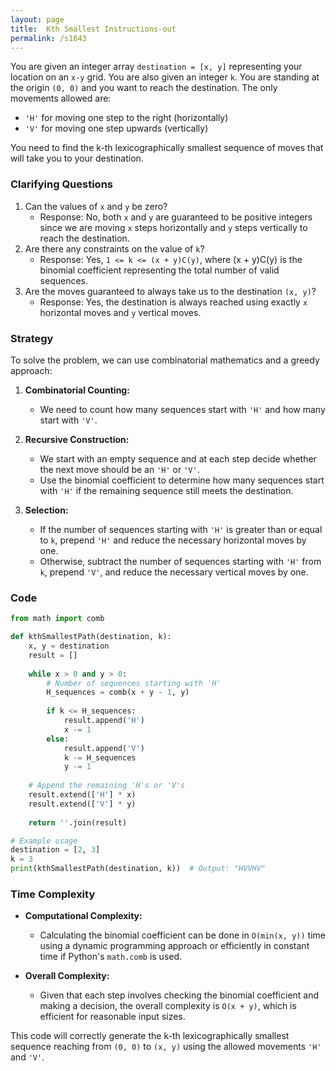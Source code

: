 ```yaml
---
layout: page
title:  Kth Smallest Instructions-out
permalink: /s1643
---
```


You are given an integer array `destination = [x, y]` representing your location on an `x-y` grid. You are also given an integer `k`. You are standing at the origin `(0, 0)` and you want to reach the destination. The only movements allowed are:

- `'H'` for moving one step to the right (horizontally)
- `'V'` for moving one step upwards (vertically)

You need to find the k-th lexicographically smallest sequence of moves that will take you to your destination.

### Clarifying Questions

1. Can the values of `x` and `y` be zero?
   - Response: No, both `x` and `y` are guaranteed to be positive integers since we are moving `x` steps horizontally and `y` steps vertically to reach the destination.
2. Are there any constraints on the value of `k`?
   - Response: Yes, `1 <= k <= (x + y)C(y)`, where (x + y)C(y) is the binomial coefficient representing the total number of valid sequences.
3. Are the moves guaranteed to always take us to the destination `(x, y)`?
   - Response: Yes, the destination is always reached using exactly `x` horizontal moves and `y` vertical moves.

### Strategy

To solve the problem, we can use combinatorial mathematics and a greedy approach:

1. **Combinatorial Counting:**
   - We need to count how many sequences start with `'H'` and how many start with `'V'`.

2. **Recursive Construction:**
   - We start with an empty sequence and at each step decide whether the next move should be an `'H'` or `'V'`.
   - Use the binomial coefficient to determine how many sequences start with `'H'` if the remaining sequence still meets the destination.

3. **Selection:**
   - If the number of sequences starting with `'H'` is greater than or equal to `k`, prepend `'H'` and reduce the necessary horizontal moves by one.
   - Otherwise, subtract the number of sequences starting with `'H'` from `k`, prepend `'V'`, and reduce the necessary vertical moves by one.

### Code

```python
from math import comb

def kthSmallestPath(destination, k):
    x, y = destination
    result = []
    
    while x > 0 and y > 0:
        # Number of sequences starting with 'H'
        H_sequences = comb(x + y - 1, y)
        
        if k <= H_sequences:
            result.append('H')
            x -= 1
        else:
            result.append('V')
            k -= H_sequences
            y -= 1
    
    # Append the remaining 'H's or 'V's
    result.extend(['H'] * x)
    result.extend(['V'] * y)
    
    return ''.join(result)

# Example usage
destination = [2, 3]
k = 3
print(kthSmallestPath(destination, k))  # Output: "HVVHV"
```

### Time Complexity

- **Computational Complexity:**
  - Calculating the binomial coefficient can be done in `O(min(x, y))` time using a dynamic programming approach or efficiently in constant time if Python's `math.comb` is used.

- **Overall Complexity:**
  - Given that each step involves checking the binomial coefficient and making a decision, the overall complexity is `O(x + y)`, which is efficient for reasonable input sizes.

This code will correctly generate the k-th lexicographically smallest sequence reaching from `(0, 0)` to `(x, y)` using the allowed movements `'H'` and `'V'`.
